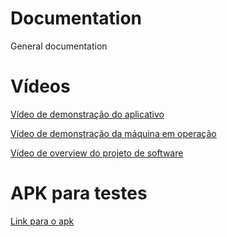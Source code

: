 # Documentation
General documentation

# Vídeos 

[Vídeo de demonstração do aplicativo](https://drive.google.com/file/d/1M-EJVU-BCGFhqPh_nyVabr9BvUOcoKpT/view?usp=share_link)

[Vídeo de demonstração da máquina em operação](https://drive.google.com/file/d/17TClOBhHvw-t9l9_8N5wbMm3kX9mlkCF/view?usp=sharing)

[Vídeo de overview do projeto de software](https://drive.google.com/file/d/1gGUoy-tX1PAzKfh5s0PDnD2EgqR03Qno/view?usp=share_link)

# APK para testes

[Link para o apk](https://drive.google.com/file/d/124KyWvY2FkUMaeFuLWzil94rmArfijjO/view?usp=share_link)
